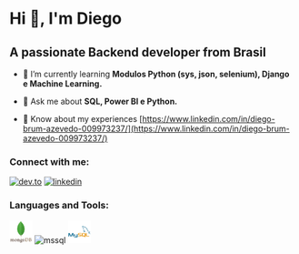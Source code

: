# Hi 👋, I'm Diego
## A passionate Backend developer from Brasil

- 🌱 I’m currently learning **Modulos Python (sys, json, selenium), Django e Machine Learning.**

- 💬 Ask me about **SQL, Power BI e Python.**

- 📄 Know about my experiences [https://www.linkedin.com/in/diego-brum-azevedo-009973237/](https://www.linkedin.com/in/diego-brum-azevedo-009973237/)

### Connect with me:

[![dev.to](https://raw.githubusercontent.com/rahuldkjain/github-profile-readme-generator/master/src/images/icons/Social/devto.svg)](https://dev.to/diegobrm8)
[![linkedin](https://raw.githubusercontent.com/rahuldkjain/github-profile-readme-generator/master/src/images/icons/Social/linked-in-alt.svg)](https://www.linkedin.com/in/diego-brum-azevedo-009973237/)

### Languages and Tools:

<img src="https://raw.githubusercontent.com/devicons/devicon/master/icons/mongodb/mongodb-original-wordmark.svg" alt="mongodb" width="40" height="40"/> 
<img src="https://www.svgrepo.com/show/303229/microsoft-sql-server-logo.svg" alt="mssql" width="40" height="40"/> 
<img src="https://raw.githubusercontent.com/devicons/devicon/master/icons/mysql/mysql-original-wordmark.svg" alt="mysql" width="40" height="40"/> 
<img src="https://raw.githubusercontent.com/devicons/devicon/master/icons/postgresql/postgresql-original-wordmark.svg
